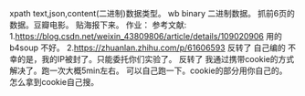 xpath
text,json,content(二进制)数据类型。
wb binary 二进制数据。
抓前6页的数据。豆瓣电影。
贴海报下来。
作业：
参考文献:
1.https://blog.csdn.net/weixin_43809806/article/details/109020906
用的b4soup 不好。
2.https://zhuanlan.zhihu.com/p/61606593
反转了
自己编的
不幸的是，我的IP被封了。只能委托你们实验了。
反转了
我通过携带cookie的方式解决了。跑一次大概5min左右。
可以自己跑一下。cookie的部分用你自己的。
怎么拿到cookie自己搜。
